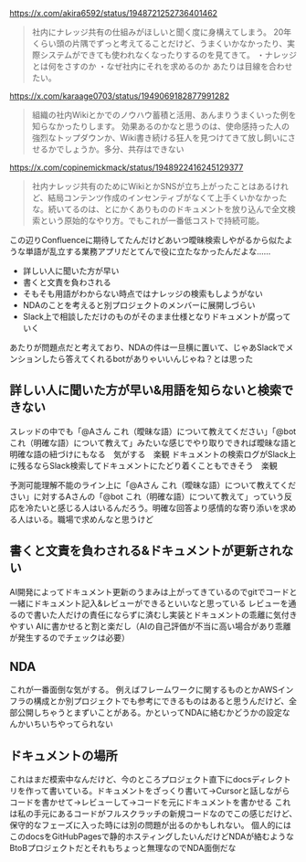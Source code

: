 https://x.com/akira6592/status/1948721252736401462

>社内にナレッジ共有の仕組みがほしいと聞く度に身構えてしまう。 20年くらい頭の片隅でずっと考えてることだけど、うまくいかなかったり、実際システムができても使われなくなったりするのを見てきて。 ・ナレッジとは何をさすのか ・なぜ社内にそれを求めるのか あたりは目線を合わせたい。

https://x.com/karaage0703/status/1949069182877991282

>組織の社内Wikiとかでのノウハウ蓄積と活用、あんまりうまくいった例を知らなかったりします。 効果あるのかなと思うのは、使命感持った人の強烈なトップダウンか、Wiki書き続ける狂人を見つけてきて放し飼いにさせるかでしょうか。多分、共存はできない

https://x.com/copinemickmack/status/1948922416245129377

>社内ナレッジ共有のためにWikiとかSNSが立ち上がったことはあるけれど、結局コンテンツ作成のインセンティブがなくて上手くいかなかったな。続いてるのは、とにかくありもののドキュメントを放り込んで全文検索という原始的なやり方。でもこれが一番低コストで持続可能。

この辺りConfluenceに期待してたんだけどあいつ曖昧検索しやがるから似たような単語が乱立する業務アプリだとてんで役に立たなかったんだよな……

 - 詳しい人に聞いた方が早い
 - 書くと文責を負わされる
 - そもそも用語がわからない時点ではナレッジの検索もしようがない
 - NDAのことを考えると別プロジェクトのメンバーに展開しづらい
 - Slack上で相談しただけのものがそのまま仕様となりドキュメントが腐っていく

あたりが問題点だと考えており、NDAの件は一旦横に置いて、じゃあSlackでメンションしたら答えてくれるbotがありゃいいんじゃね？とは思った

## 詳しい人に聞いた方が早い&用語を知らないと検索できない

スレッドの中でも「@Aさん これ（曖昧な語）について教えてください」「@bot これ（明確な語）について教えて」みたいな感じでやり取りできれば曖昧な語と明確な語の紐づけにもなる　気がする　楽観
ドキュメントの検索ログがSlack上に残るならSlack検索してドキュメントにたどり着くこともできそう　楽観

予測可能理解不能のライン上に「@Aさん これ（曖昧な語）について教えてください」に対するAさんの「@bot これ（明確な語）について教えて」っていう反応を冷たいと感じる人はいるんだろう。明確な回答より感情的な寄り添いを求める人はいる。職場で求めんなと思うけど

## 書くと文責を負わされる&ドキュメントが更新されない

AI開発によってドキュメント更新のうまみは上がってきているのでgitでコードと一緒にドキュメント記入&レビューができるといいなと思っている
レビューを通るので書いた人だけの責任にならずに済むし実装とドキュメントの乖離に気付きやすい
AIに書かせると割と楽だし（AIの自己評価が不当に高い場合があり乖離が発生するのでチェックは必要）

## NDA

これが一番面倒な気がする。
例えばフレームワークに関するものとかAWSインフラの構成とか別プロジェクトでも参考にできるものはあると思うんだけど、全部公開しちゃうとまずいことがある。かといってNDAに絡むかどうかの設定なんかいちいちやってられない

## ドキュメントの場所

これはまだ模索中なんだけど、今のところプロジェクト直下にdocsディレクトリを作って書いている。ドキュメントをざっくり書いて→Cursorと話しながらコードを書かせて→レビューして→コードを元にドキュメントを書かせる
これは私の手元にあるコードがフルスクラッチの新規コードなのでこの感じだけど、保守的なフェーズに入った時には別の問題が出るのかもしれない。
個人的にはこのdocsをGitHubPagesで静的ホスティングしたいんだけどNDAが絡むようなBtoBプロジェクトだとそれもちょっと無理なのでNDA面倒だな